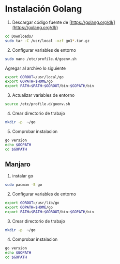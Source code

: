 # Instalación Golang

1. Descargar código fuente de [https://golang.org/dl/](https://golang.org/dl/)
```bash
cd Downloads/
sudo tar -C /usr/local -xzf go1*.tar.gz
```

2. Configurar variables de entorno
```bash
sudo nano /etc/profile.d/goenv.sh
```
Agregar al archivo lo siguiente
```bash
export GOROOT=/usr/local/go
export GOPATH=$HOME/go
export PATH=$PATH:$GOROOT/bin:$GOPATH/bin
```

3. Actualizar variables de entorno
```bash
source /etc/profile.d/goenv.sh
```

4. Crear directorio de trabajo
```bash
mkdir -p  ~/go
```

5. Comprobar instalacion
```bash
go version
echo $GOPATH
cd $GOPATH
```

## Manjaro

1. instalar go
```zsh
sudo pacman -S go
```

2. Configurar variables de entorno

```zsh
export GOROOT=/usr/lib/go
export GOPATH=$HOME/go
export PATH=$PATH:$GOROOT/bin:$GOPATH/bin
```

3. Crear directorio de trabajo
```bash
mkdir -p  ~/go
```

4. Comprobar instalacion
```bash
go version
echo $GOPATH
cd $GOPATH
```